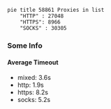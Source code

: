 
```mermaid
pie title 58861 Proxies in list
    "HTTP" : 27048
    "HTTPS": 8966
    "SOCKS" : 30305
```

### Some Info
#### Average Timeout

- mixed: 3.6s
- http: 1.9s
- https: 8.2s
- socks: 5.2s